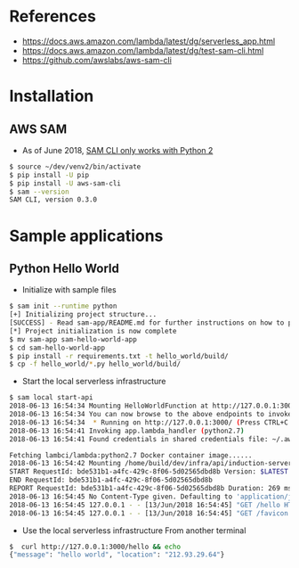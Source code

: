 # References
* https://docs.aws.amazon.com/lambda/latest/dg/serverless_app.html
* https://docs.aws.amazon.com/lambda/latest/dg/test-sam-cli.html
* https://github.com/awslabs/aws-sam-cli

# Installation

## AWS SAM
* As of June 2018, [SAM CLI only works with Python 2](https://github.com/awslabs/aws-sam-cli/issues/387)
```bash
$ source ~/dev/venv2/bin/activate
$ pip install -U pip
$ pip install -U aws-sam-cli
$ sam --version
SAM CLI, version 0.3.0
```

# Sample applications

## Python Hello World
* Initialize with sample files
```bash
$ sam init --runtime python
[+] Initializing project structure...
[SUCCESS] - Read sam-app/README.md for further instructions on how to proceed
[*] Project initialization is now complete
$ mv sam-app sam-hello-world-app
$ cd sam-hello-world-app
$ pip install -r requirements.txt -t hello_world/build/
$ cp -f hello_world/*.py hello_world/build/
```

* Start the local serverless infrastructure
```bash
$ sam local start-api
2018-06-13 16:54:34 Mounting HelloWorldFunction at http://127.0.0.1:3000/hello [GET]
2018-06-13 16:54:34 You can now browse to the above endpoints to invoke your functions. You do not need to restart/reload SAM CLI while working on your functions changes will be reflected instantly/automatically. You only need to restart SAM CLI if you update your AWS SAM template
2018-06-13 16:54:34  * Running on http://127.0.0.1:3000/ (Press CTRL+C to quit)
2018-06-13 16:54:41 Invoking app.lambda_handler (python2.7)
2018-06-13 16:54:41 Found credentials in shared credentials file: ~/.aws/credentials

Fetching lambci/lambda:python2.7 Docker container image......
2018-06-13 16:54:42 Mounting /home/build/dev/infra/api/induction-serverless/frameworks/aws/sam-app/hello_world/build as /var/task:ro inside runtime container
START RequestId: bde531b1-a4fc-429c-8f06-5d02565dbd8b Version: $LATEST
END RequestId: bde531b1-a4fc-429c-8f06-5d02565dbd8b
REPORT RequestId: bde531b1-a4fc-429c-8f06-5d02565dbd8b Duration: 269 ms Billed Duration: 300 ms Memory Size: 128 MB Max Memory Used: 18 MB
2018-06-13 16:54:45 No Content-Type given. Defaulting to 'application/json'.
2018-06-13 16:54:45 127.0.0.1 - - [13/Jun/2018 16:54:45] "GET /hello HTTP/1.1" 200 -
2018-06-13 16:54:45 127.0.0.1 - - [13/Jun/2018 16:54:45] "GET /favicon.ico HTTP/1.1" 403 -
```

* Use the local serverless infrastructure
From another terminal
```bash
$  curl http://127.0.0.1:3000/hello && echo
{"message": "hello world", "location": "212.93.29.64"}
```

